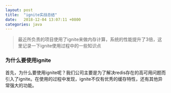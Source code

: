 ```yaml
---
layout: post
title:  "ignite实战总结"
date:	2018-12-04 13:07:11 +0800
categories: java
---
```


> 最近所负责的项目使用了ignite来做内存计算，系统的性能提升了3倍，这里记录一下ignite使用过程中的一些知识点

### 为什么要使用ignite

 首先，为什么要使用ignite呢？我们公司主要是为了解决redis存在的高可用问题而引入了ignite。在使用的过程中发现，ignite不仅有优秀的缓存特性，还有其他异常强大的功能。

